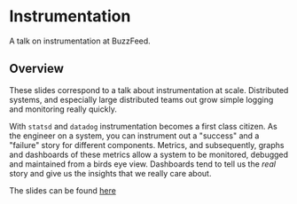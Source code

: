 # Instrumentation
A talk on instrumentation at BuzzFeed.

## Overview

These slides correspond to a talk about instrumentation at scale. Distributed systems, and especially large distributed teams out grow simple logging and monitoring really quickly. 

With `statsd` and `datadog` instrumentation becomes a first class citizen. As the engineer on a system, you can instrument out a "success" and a "failure" story for different components. Metrics, and subsequently, graphs and dashboards of these metrics allow a system to be monitored, debugged and maintained from a birds eye view. Dashboards tend to tell us the _real_ story and give us the insights that we really care about.

The slides can be found [here](https://go-talks.appspot.com/github.com/jonmorehouse/instrumentation-talk/slides.slide)

